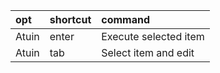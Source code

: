 |opt|shortcut|command|
|:-|:-|:-|
|Atuin|enter|Execute selected item|
|Atuin|tab|Select item and edit|